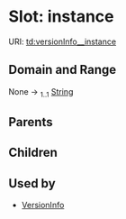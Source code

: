 
# Slot: instance




URI: [td:versionInfo__instance](https://www.w3.org/2019/wot/td#versionInfo__instance)


## Domain and Range

None &#8594;  <sub>1..1</sub> [String](types/String.md)

## Parents


## Children


## Used by

 * [VersionInfo](VersionInfo.md)
